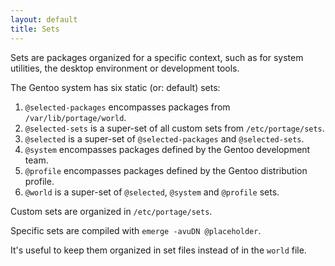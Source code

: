 ```yaml
---
layout: default
title: Sets
---
```


Sets are packages organized for a specific context, such as for system utilities, the desktop environment or development tools.

The Gentoo system has six static (or: default) sets:

1. `@selected-packages` encompasses packages from `/var/lib/portage/world`.
2. `@selected-sets` is a super-set of all custom sets from `/etc/portage/sets`.
3. `@selected` is a super-set of `@selected-packages` and `@selected-sets`.
4. `@system` encompasses packages defined by the Gentoo development team.
5. `@profile` encompasses packages defined by the Gentoo distribution profile.
6. `@world` is a super-set of `@selected`, `@system` and `@profile` sets.

Custom sets are organized in `/etc/portage/sets`.

Specific sets are compiled with `emerge -avuDN @placeholder`.

It's useful to keep them organized in set files instead of in the `world` file.
